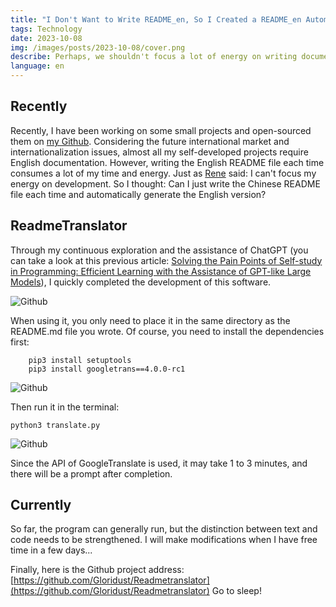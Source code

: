 ```yaml
---
title: "I Don't Want to Write README_en, So I Created a README_en Automatic Generation Software: ReadmeTranslator"
tags: Technology
date: 2023-10-08
img: /images/posts/2023-10-08/cover.png
describe: Perhaps, we shouldn't focus a lot of energy on writing documents, but concentrate on development. Maybe, we don't have to write the English README file every time again...
language: en
---
```

## Recently

Recently, I have been working on some small projects and open-sourced them on [my Github](https://github.com/Gloridust). Considering the future international market and internationalization issues, almost all my self-developed projects require English documentation. However, writing the English README file each time consumes a lot of my time and energy. Just as [Rene](https://rene.wang) said: I can't focus my energy on development.
So I thought: Can I just write the Chinese README file each time and automatically generate the English version?

## ReadmeTranslator

Through my continuous exploration and the assistance of ChatGPT (you can take a look at this previous article: [Solving the Pain Points of Self-study in Programming: Efficient Learning with the Assistance of GPT-like Large Models](https://gloridust.xyz/%E6%8A%80%E6%9C%AF/2023/08/24/studywithgpt.html)), I quickly completed the development of this software.

![Github](/images/posts/2023-10-08/2.png)

When using it, you only need to place it in the same directory as the README.md file you wrote. Of course, you need to install the dependencies first:

```
    pip3 install setuptools
    pip3 install googletrans==4.0.0-rc1
```

![Github](/images/posts/2023-10-08/3.png)

Then run it in the terminal:

   ```
   python3 translate.py
   ```

![Github](/images/posts/2023-10-08/5.png)

Since the API of GoogleTranslate is used, it may take 1 to 3 minutes, and there will be a prompt after completion.

## Currently

So far, the program can generally run, but the distinction between text and code needs to be strengthened. I will make modifications when I have free time in a few days...

Finally, here is the Github project address: [https://github.com/Gloridust/Readmetranslator](https://github.com/Gloridust/Readmetranslator)
Go to sleep!